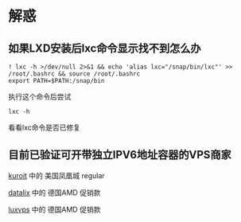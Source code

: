# 解惑

## 如果LXD安装后lxc命令显示找不到怎么办

```
! lxc -h >/dev/null 2>&1 && echo 'alias lxc="/snap/bin/lxc"' >> /root/.bashrc && source /root/.bashrc
export PATH=$PATH:/snap/bin
```

执行这个命令后尝试

```
lxc -h
```

看看lxc命令是否已修复

## 目前已验证可开带独立IPV6地址容器的VPS商家

[kuroit](https://my.kuroit.com/aff.php?aff=5) 中的 美国凤凰城 regular

[datalix](https://t.me/vps_reviews/338) 中的 德国AMD 促销款

[luxvps](https://billing.luxvps.xyz/aff.php?aff=36) 中的 德国AMD 促销款

